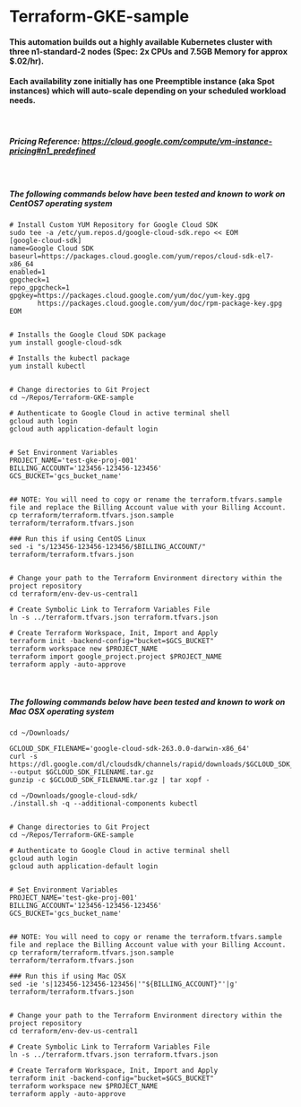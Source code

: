 # Terraform-GKE-sample

#### This automation builds out a highly available Kubernetes cluster with three n1-standard-2 nodes (Spec: 2x CPUs and 7.5GB Memory for approx $.02/hr).
#### Each availability zone initially has one Preemptible instance (aka Spot instances) which will auto-scale depending on your scheduled workload needs.

<br>

##### Pricing Reference: https://cloud.google.com/compute/vm-instance-pricing#n1_predefined

<br>

##### The following commands below have been tested and known to work on CentOS7 operating system

```
# Install Custom YUM Repository for Google Cloud SDK
sudo tee -a /etc/yum.repos.d/google-cloud-sdk.repo << EOM
[google-cloud-sdk]
name=Google Cloud SDK
baseurl=https://packages.cloud.google.com/yum/repos/cloud-sdk-el7-x86_64
enabled=1
gpgcheck=1
repo_gpgcheck=1
gpgkey=https://packages.cloud.google.com/yum/doc/yum-key.gpg
       https://packages.cloud.google.com/yum/doc/rpm-package-key.gpg
EOM


# Installs the Google Cloud SDK package
yum install google-cloud-sdk

# Installs the kubectl package
yum install kubectl


# Change directories to Git Project
cd ~/Repos/Terraform-GKE-sample

# Authenticate to Google Cloud in active terminal shell
gcloud auth login
gcloud auth application-default login


# Set Environment Variables
PROJECT_NAME='test-gke-proj-001'
BILLING_ACCOUNT='123456-123456-123456'
GCS_BUCKET='gcs_bucket_name'


## NOTE: You will need to copy or rename the terraform.tfvars.sample file and replace the Billing Account value with your Billing Account.
cp terraform/terraform.tfvars.json.sample terraform/terraform.tfvars.json

### Run this if using CentOS Linux
sed -i "s/123456-123456-123456/$BILLING_ACCOUNT/" terraform/terraform.tfvars.json


# Change your path to the Terraform Environment directory within the project repository
cd terraform/env-dev-us-central1

# Create Symbolic Link to Terraform Variables File
ln -s ../terraform.tfvars.json terraform.tfvars.json

# Create Terraform Workspace, Init, Import and Apply
terraform init -backend-config="bucket=$GCS_BUCKET"
terraform workspace new $PROJECT_NAME
terraform import google_project.project $PROJECT_NAME
terraform apply -auto-approve
```

<br>


##### The following commands below have been tested and known to work on Mac OSX operating system

```
cd ~/Downloads/

GCLOUD_SDK_FILENAME='google-cloud-sdk-263.0.0-darwin-x86_64'
curl -s https://dl.google.com/dl/cloudsdk/channels/rapid/downloads/$GCLOUD_SDK_FILENAME.tar.gz --output $GCLOUD_SDK_FILENAME.tar.gz
gunzip -c $GCLOUD_SDK_FILENAME.tar.gz | tar xopf -

cd ~/Downloads/google-cloud-sdk/
./install.sh -q --additional-components kubectl


# Change directories to Git Project
cd ~/Repos/Terraform-GKE-sample

# Authenticate to Google Cloud in active terminal shell
gcloud auth login
gcloud auth application-default login


# Set Environment Variables
PROJECT_NAME='test-gke-proj-001'
BILLING_ACCOUNT='123456-123456-123456'
GCS_BUCKET='gcs_bucket_name'


## NOTE: You will need to copy or rename the terraform.tfvars.sample file and replace the Billing Account value with your Billing Account.
cp terraform/terraform.tfvars.json.sample terraform/terraform.tfvars.json

### Run this if using Mac OSX
sed -ie 's|123456-123456-123456|'"${BILLING_ACCOUNT}"'|g' terraform/terraform.tfvars.json


# Change your path to the Terraform Environment directory within the project repository
cd terraform/env-dev-us-central1

# Create Symbolic Link to Terraform Variables File
ln -s ../terraform.tfvars.json terraform.tfvars.json

# Create Terraform Workspace, Init, Import and Apply
terraform init -backend-config="bucket=$GCS_BUCKET"
terraform workspace new $PROJECT_NAME
terraform apply -auto-approve
```